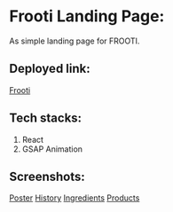 # Frooti Landing Page:
As simple landing page for FROOTI.

## Deployed link:
[Frooti](https://frooti-landing-page.netlify.app/)

## Tech stacks:
1. React
2. GSAP Animation

## Screenshots:

[Poster](https://github.com/Momin-Mohammad/Prayagraj-xport/tree/main/frontend/blob/screenshots/poster.png)
[History]("https://github.com/Momin-Mohammad/Prayagraj-xport/tree/main/frontend/blob/screenshots/history.png")
[Ingredients]("https://github.com/Momin-Mohammad/Prayagraj-xport/tree/main/frontend/blob/screenshots/ingredients.png")
[Products]("https://github.com/Momin-Mohammad/Prayagraj-xport/tree/main/frontend/blob/screenshots/products.png")
